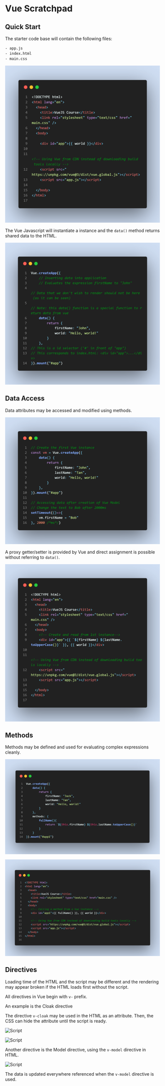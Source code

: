 # Vue Scratchpad

## Quick Start

The starter code base will contain the following files:

```bash
- app.js
- index.html
- main.css
```

![Quick Start HTML](docs/assets/code-snapshot-quick-start.png)

The Vue Javascript will instantiate a instance and the `data()` method returns shared data to the HTML.

![Quick Start JS code](docs/assets/code-snapshot-quick-start-2.png)

## Data Access

Data attributes may be accessed and modified using methods.

![Script](docs/assets/code-snapshot-data-access-1.png)

A proxy getter/setter is provided by Vue and direct assignment is possible without referring to `data()`.

![Script](docs/assets/code-snapshot-data-access-2.png)

## Methods

Methods may be defined and used for evaluating complex expressions cleanly.

![Script](docs/assets/code-snapshot-method-2.png)

![Site](docs/assets/code-snapshot-method-1.png)

## Directives

Loading time of the HTML and the script may be different and the rendering may appear broken if the HTML loads first without the script.

All directives in Vue begin with `v-` prefix.

An example is the Cloak directive

The directive `v-cloak` may be used in the HTML as an attribute. Then, the CSS can hide the attribute until the script is ready.

![Script](doc/assets/code-snapshot-directive-2.png)

![Script](doc/assets/code-snapshot-directive-1.png)

Another directive is the Model directive, using the `v-model` directive in HTML.

![Script](doc/assets/code-snapshot-directive-3.png)

The data is updated everywhere referenced when the `v-model` directive is used.
